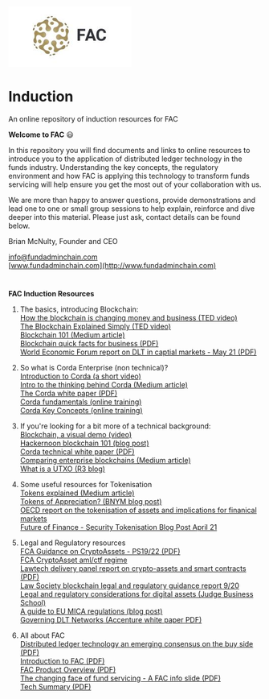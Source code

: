 ![FAC Logo](/images/logo.jpg) 
# Induction
An online repository of induction resources for FAC 

**Welcome to FAC**  :smiley:

In this repository you will find documents and links to online resources to introduce you to the application of distributed ledger technology in the funds industry. Understanding the key concepts, the regulatory environment and how FAC is applying this technology to transform funds servicing will help ensure you get the most out of your collaboration with us.

We are more than happy to answer questions, provide demonstrations and lead one to one or small group sessions to help explain, reinforce and dive deeper into this material. Please just ask, contact details can be found below.

Brian McNulty, Founder and CEO

info@fundadminchain.com  
[www.fundadminchain.com](http://www.fundadminchain.com)




# 
**FAC Induction Resources**

1. The basics, introducing Blockchain:  
[How the blockchain is changing money and business (TED video)](https://www.ted.com/talks/don_tapscott_how_the_blockchain_is_changing_money_and_business?utm_campaign=tedspread&utm_medium=referral&utm_source=tedcomshare)  
[The Blockchain Explained Simply (TED video)](https://www.youtube.com/watch?v=KP_hGPQVLpA)  
[Blockchain 101 (Medium article)](https://medium.com/coinmonks/blockchain-101-beginners-guide-to-understanding-the-technology-75a75f863ec2)  
[Blockchain quick facts for business (PDF)](https://github.com/FundAdminChain/induction/blob/master/Documents/Blockchain-quick-facts-for-business.pdf)  
[World Economic Forum report on DLT in captial markets - May 21 (PDF)](https://www.weforum.org/reports/digital-assets-distributed-ledger-technology-and-the-future-of-capital-markets/)  

2. So what is Corda Enterprise (non technical)?  
[Introduction to Corda (a short video)](https://vimeo.com/279232775)  
[Intro to the thinking behind Corda (Medium article)](https://medium.com/corda/markets-are-decentralised-and-the-software-that-runs-them-should-be-too-bb3bd0f79bb8)  
[The Corda white paper (PDF)](https://www.r3.com/wp-content/uploads/2019/06/corda-platform-whitepaper.pdf)  
[Corda fundamentals (online training)](https://training.corda.net/fundamentals/introduction/)  
[Corda Key Concepts (online training)](https://training.corda.net/key-concepts/introduction/)  

3. If you're looking for a bit more of a technical background:  
[Blockchain, a visual demo (video)](https://andersbrownworth.com/blockchain/)  
[Hackernoon blockchain 101 (blog post)](https://hackernoon.com/blockchain-101-only-if-you-know-nothing-b883902c59f7)  
[Corda technical white paper (PDF)](https://www.r3.com/wp-content/uploads/2019/08/corda-technical-whitepaper-August-29-2019.pdf)  
[Comparing enterprise blockchains (Medium article)](https://medium.com/swlh/choosing-an-enterprise-blockchain-an-exhaustive-guide-749ba7db382c)  
[What is a UTXO (R3 blog)](https://www.r3.com/blog/what-is-a-uxto/)   

4. Some useful resources for Tokenisation  
[Tokens explained (Medium article)](https://medium.com/invao/tokens-explained-a-gentle-introduction-d7ff143656a2)  
[Tokens of Appreciation? (BNYM blog post)](https://www.bnymellon.com/us/en/insights/aerial-view-magazine/tokens-of-appreciation.html)  
[OECD report on the tokenisation of assets and implications for finanical markets](https://digitalchamber.org/initiatives/token-alliance/)   
[Future of Finance - Security Tokenisation Blog Post April 21](https://www.futureoffinance.biz/b/security-tokens-are-not-about-making-money-or-saving-money-but-about-doing-things-we-could-not-do-before?)   

5. Legal and Regulatory resources  
[FCA Guidance on CryptoAssets - PS19/22 (PDF)](https://www.fca.org.uk/publication/policy/ps19-22.pdf)  
[FCA CryptoAsset aml/ctf regime](https://www.fca.org.uk/firms/financial-crime/cryptoassets-aml-ctf-regime)  
[Lawtech delivery panel report on crypto-assets and smart contracts (PDF)](https://35z8e83m1ih83drye280o9d1-wpengine.netdna-ssl.com/wp-content/uploads/2019/11/6.6056_JO_Cryptocurrencies_Statement_FINAL_WEB_111119-1.pdf)  
[Law Society blockchain legal and regulatory guidance report 9/20](https://www.lawsociety.org.uk/topics/research/blockchain-legal-and-regulatory-guidance-report)  
[Legal and regulatory considerations for digital assets (Judge Business School)](https://www.jbs.cam.ac.uk/faculty-research/centres/alternative-finance/publications/legal-and-regulatory-considerations-for-digital-assets/)  
[A guide to EU MICA regulations (blog post)](https://www.sygna.io/blog/what-is-mica-markets-in-crypto-assets-eu-regulation-guide/)  
[Governing DLT Networks (Accenture white paper PDF)](https://www.accenture.com/_acnmedia/Accenture/Redesign-Assets/DotCom/Documents/Global/2/Accenture-Governing-DLT-Networks.pdf)   

6. All about FAC  
[Distributed ledger technology an emerging consensus on the buy side (PDF)](https://github.com/FundAdminChain/induction/blob/master/Documents/distributed-ledger-technology-an-emerging-consensus-on-the-buy-side.pdf)   
[Introduction to FAC (PDF)](https://github.com/FundAdminChain/induction/blob/master/Documents/FAC%20Introduction.pdf)  
[FAC Product Overview (PDF)](https://github.com/FundAdminChain/induction/blob/master/Documents/FAC%20Product%20Overview.pdf)  
[The changing face of fund servicing - A FAC info slide (PDF)](https://github.com/FundAdminChain/induction/blob/master/Documents/The%20Changing%20Face%20of%20Fund%20Servicing.pdf)  
[Tech Summary (PDF)](https://github.com/FundAdminChain/induction/blob/master/Documents/Tech_Summary_v3.pdf)  
